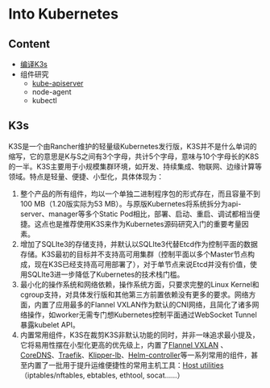 # Into Kubernetes

## Content

- [编译K3s](./build.md)
- 组件研究
  - [kube-apiserver](./apiserver)
  - node-agent
  - kubectl

## K3s

K3S是一个由Rancher维护的轻量级Kubernetes发行版，K3S并不是什么单词的缩写，它的意思是K与S之间有3个字母，共计5个字母，意味与10个字母长的K8S的一半。K3S主要用于小规模集群环境，如开发、持续集成、物联网、边缘计算等领域。特点是轻量、便捷、小型化，具体体现为：

1. 整个产品的所有组件，均以一个单独二进制程序包的形式存在，而且容量不到100 MB（1.20版实际为53 MB）。与原版Kubernetes将系统拆分为api-server、manager等多个Static Pod相比，部署、启动、重启、调试都相当便捷。这点也是推荐使用K3S来作为Kubernetes源码研究入门的重要考量因素。
2. 增加了SQLIte3的存储支持，并默认以SQLIte3代替Etcd作为控制平面的数据存储。K3S最初的目标并不支持高可用集群（控制平面以多个Master节点构成，现在K3S已经支持高可用部署了），对于单节点来说Etcd并没有价值，使用SQLIte3进一步降低了Kubernetes的技术栈门槛。
3. 最小化的操作系统和网络依赖，操作系统方面，只要求完整的Linux Kernel和cgroup支持，对具体发行版和其他第三方前置依赖没有更多的要求。网络方面，内置了应用最多的Flannel VXLAN作为默认的CNI网络，且简化了诸多网络操作，如worker无需专门想Kubernetes控制平面通过WebSocket Tunnel暴露kubelet API。
4. 内置常用组件，K3S在裁剪K3S非默认功能的同时，并非一味追求最小提及，它将易用性摆在小型化更高的优先级上，内置了[Flannel VXLAN](https://github.com/coreos/flannel) 、[CoreDNS](https://coredns.io/)、[Traefik](https://containo.us/traefik/)、[Klipper-lb](https://github.com/rancher/klipper-lb)、[Helm-controller](https://github.com/k3s-io/helm-controller)等一系列常用的组件，甚至内置了一批用于提升运维便捷性的常用主机工具：[Host utilities](https://github.com/k3s-io/k3s-root)（iptables/nftables, ebtables, ethtool, socat……）
